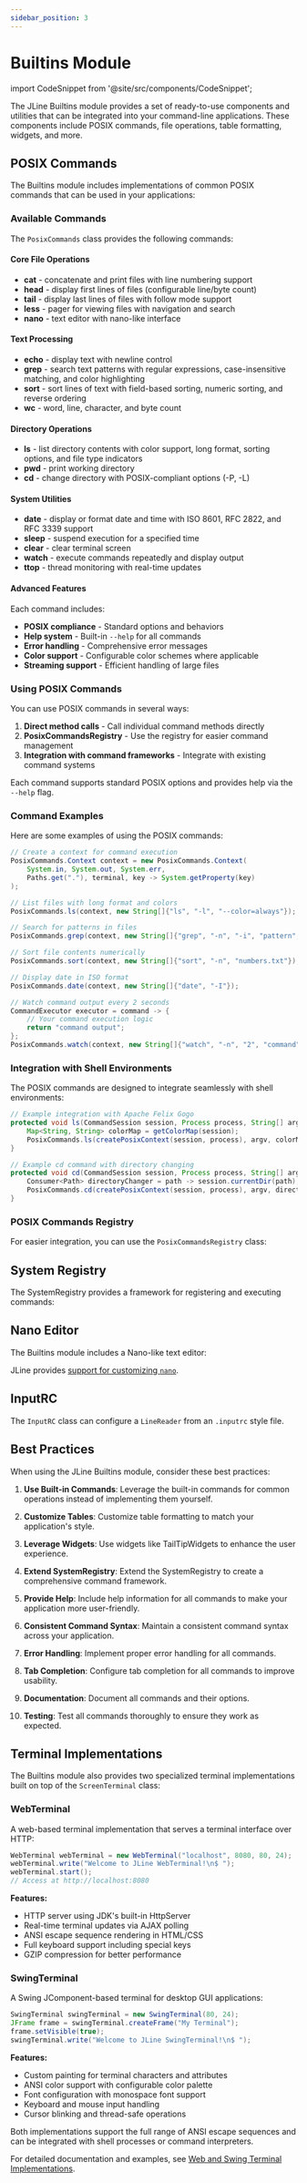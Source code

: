 ```yaml
---
sidebar_position: 3
---
```


# Builtins Module

import CodeSnippet from '@site/src/components/CodeSnippet';

The JLine Builtins module provides a set of ready-to-use components and utilities that can be integrated into your command-line applications. These components include POSIX commands, file operations, table formatting, widgets, and more.

## POSIX Commands

The Builtins module includes implementations of common POSIX commands that can be used in your applications:

<CodeSnippet name="FileOperationsExample" />

### Available Commands

The `PosixCommands` class provides the following commands:

#### Core File Operations
- **cat** - concatenate and print files with line numbering support
- **head** - display first lines of files (configurable line/byte count)
- **tail** - display last lines of files with follow mode support
- **less** - pager for viewing files with navigation and search
- **nano** - text editor with nano-like interface

#### Text Processing
- **echo** - display text with newline control
- **grep** - search text patterns with regular expressions, case-insensitive matching, and color highlighting
- **sort** - sort lines of text with field-based sorting, numeric sorting, and reverse ordering
- **wc** - word, line, character, and byte count

#### Directory Operations
- **ls** - list directory contents with color support, long format, sorting options, and file type indicators
- **pwd** - print working directory
- **cd** - change directory with POSIX-compliant options (-P, -L)

#### System Utilities
- **date** - display or format date and time with ISO 8601, RFC 2822, and RFC 3339 support
- **sleep** - suspend execution for a specified time
- **clear** - clear terminal screen
- **watch** - execute commands repeatedly and display output
- **ttop** - thread monitoring with real-time updates

#### Advanced Features

Each command includes:
- **POSIX compliance** - Standard options and behaviors
- **Help system** - Built-in `--help` for all commands
- **Error handling** - Comprehensive error messages
- **Color support** - Configurable color schemes where applicable
- **Streaming support** - Efficient handling of large files

### Using POSIX Commands

You can use POSIX commands in several ways:

1. **Direct method calls** - Call individual command methods directly
2. **PosixCommandsRegistry** - Use the registry for easier command management
3. **Integration with command frameworks** - Integrate with existing command systems

Each command supports standard POSIX options and provides help via the `--help` flag.

### Command Examples

Here are some examples of using the POSIX commands:

```java
// Create a context for command execution
PosixCommands.Context context = new PosixCommands.Context(
    System.in, System.out, System.err,
    Paths.get("."), terminal, key -> System.getProperty(key)
);

// List files with long format and colors
PosixCommands.ls(context, new String[]{"ls", "-l", "--color=always"});

// Search for patterns in files
PosixCommands.grep(context, new String[]{"grep", "-n", "-i", "pattern", "file.txt"});

// Sort file contents numerically
PosixCommands.sort(context, new String[]{"sort", "-n", "numbers.txt"});

// Display date in ISO format
PosixCommands.date(context, new String[]{"date", "-I"});

// Watch command output every 2 seconds
CommandExecutor executor = command -> {
    // Your command execution logic
    return "command output";
};
PosixCommands.watch(context, new String[]{"watch", "-n", "2", "command"}, executor);
```

### Integration with Shell Environments

The POSIX commands are designed to integrate seamlessly with shell environments:

```java
// Example integration with Apache Felix Gogo
protected void ls(CommandSession session, Process process, String[] argv) {
    Map<String, String> colorMap = getColorMap(session);
    PosixCommands.ls(createPosixContext(session, process), argv, colorMap);
}

// Example cd command with directory changing
protected void cd(CommandSession session, Process process, String[] argv) {
    Consumer<Path> directoryChanger = path -> session.currentDir(path);
    PosixCommands.cd(createPosixContext(session, process), argv, directoryChanger);
}
```

### POSIX Commands Registry

For easier integration, you can use the `PosixCommandsRegistry` class:

<CodeSnippet name="PosixCommandsRegistryExample" />

## System Registry

The SystemRegistry provides a framework for registering and executing commands:

<CodeSnippet name="SystemRegistryExample" />

## Nano Editor

The Builtins module includes a Nano-like text editor:

<CodeSnippet name="NanoEditorExample" />

JLine provides [support for customizing `nano`](advanced/nano-less-customization.md).

## InputRC

The `InputRC` class can configure a `LineReader` from an `.inputrc` style file.

## Best Practices

When using the JLine Builtins module, consider these best practices:

1. **Use Built-in Commands**: Leverage the built-in commands for common operations instead of implementing them yourself.

2. **Customize Tables**: Customize table formatting to match your application's style.

3. **Leverage Widgets**: Use widgets like TailTipWidgets to enhance the user experience.

4. **Extend SystemRegistry**: Extend the SystemRegistry to create a comprehensive command framework.

5. **Provide Help**: Include help information for all commands to make your application more user-friendly.

6. **Consistent Command Syntax**: Maintain a consistent command syntax across your application.

7. **Error Handling**: Implement proper error handling for all commands.

8. **Tab Completion**: Configure tab completion for all commands to improve usability.

9. **Documentation**: Document all commands and their options.

10. **Testing**: Test all commands thoroughly to ensure they work as expected.

## Terminal Implementations

The Builtins module also provides two specialized terminal implementations built on top of the `ScreenTerminal` class:

### WebTerminal

A web-based terminal implementation that serves a terminal interface over HTTP:

```java
WebTerminal webTerminal = new WebTerminal("localhost", 8080, 80, 24);
webTerminal.write("Welcome to JLine WebTerminal!\n$ ");
webTerminal.start();
// Access at http://localhost:8080
```

**Features:**
- HTTP server using JDK's built-in HttpServer
- Real-time terminal updates via AJAX polling
- ANSI escape sequence rendering in HTML/CSS
- Full keyboard support including special keys
- GZIP compression for better performance

### SwingTerminal

A Swing JComponent-based terminal for desktop GUI applications:

```java
SwingTerminal swingTerminal = new SwingTerminal(80, 24);
JFrame frame = swingTerminal.createFrame("My Terminal");
frame.setVisible(true);
swingTerminal.write("Welcome to JLine SwingTerminal!\n$ ");
```

**Features:**
- Custom painting for terminal characters and attributes
- ANSI color support with configurable color palette
- Font configuration with monospace font support
- Keyboard and mouse input handling
- Cursor blinking and thread-safe operations

Both implementations support the full range of ANSI escape sequences and can be integrated with shell processes or command interpreters.

For detailed documentation and examples, see [Web and Swing Terminal Implementations](/docs/advanced/web-swing-terminals).
